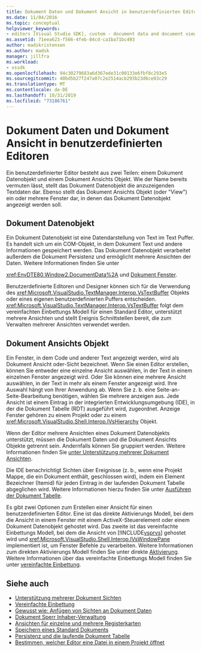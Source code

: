 ```yaml
---
title: Dokument Daten und Dokument Ansicht in benutzerdefinierten Editoren | Microsoft-Dokumentation
ms.date: 11/04/2016
ms.topic: conceptual
helpviewer_keywords:
- editors [Visual Studio SDK], custom - document data and document view
ms.assetid: 71eea623-f566-4feb-84cd-ca1ba71bc493
author: madskristensen
ms.author: madsk
manager: jillfra
ms.workload:
- vssdk
ms.openlocfilehash: 94c30279683a6d367ede31c00133e6fbf8c293e5
ms.sourcegitcommit: 40bd5b27f247a07c2e2514acb293b23d6ce03c29
ms.translationtype: MT
ms.contentlocale: de-DE
ms.lasthandoff: 10/31/2019
ms.locfileid: "73186761"
---
```

# <a name="document-data-and-document-view-in-custom-editors"></a>Dokument Daten und Dokument Ansicht in benutzerdefinierten Editoren
Ein benutzerdefinierter Editor besteht aus zwei Teilen: einem Dokument Datenobjekt und einem Dokument Ansichts Objekt. Wie der Name bereits vermuten lässt, stellt das Dokument Datenobjekt die anzuzeigenden Textdaten dar. Ebenso stellt das Dokument Ansichts Objekt (oder "View") ein oder mehrere Fenster dar, in denen das Dokument Datenobjekt angezeigt werden soll.

## <a name="document-data-object"></a>Dokument Datenobjekt
 Ein Dokument Datenobjekt ist eine Datendarstellung von Text im Text Puffer. Es handelt sich um ein COM-Objekt, in dem Dokument Text und andere Informationen gespeichert werden. Das Dokument Datenobjekt verarbeitet außerdem die Dokument Persistenz und ermöglicht mehrere Ansichten der Daten. Weitere Informationen finden Sie unter

 <xref:EnvDTE80.Window2.DocumentData%2A> und [Dokument Fenster](../extensibility/internals/document-windows.md).

 Benutzerdefinierte Editoren und Designer können sich für die Verwendung des <xref:Microsoft.VisualStudio.TextManager.Interop.VsTextBuffer> Objekts oder eines eigenen benutzerdefinierten Puffers entscheiden. <xref:Microsoft.VisualStudio.TextManager.Interop.VsTextBuffer> folgt dem vereinfachten Einbettungs Modell für einen Standard Editor, unterstützt mehrere Ansichten und stellt Ereignis Schnittstellen bereit, die zum Verwalten mehrerer Ansichten verwendet werden.

## <a name="document-view-object"></a>Dokument Ansichts Objekt
 Ein Fenster, in dem Code und anderer Text angezeigt werden, wird als Dokument Ansicht oder-Sicht bezeichnet. Wenn Sie einen Editor erstellen, können Sie entweder eine einzelne Ansicht auswählen, in der Text in einem einzelnen Fenster angezeigt wird. Oder Sie können eine mehrere Ansicht auswählen, in der Text in mehr als einem Fenster angezeigt wird. Ihre Auswahl hängt von Ihrer Anwendung ab. Wenn Sie z. b. eine Seite-an-Seite-Bearbeitung benötigen, wählen Sie mehrere anzeigen aus. Jede Ansicht ist einem Eintrag in der integrierten Entwicklungsumgebung (IDE), in der die Dokument Tabelle (RDT) ausgeführt wird, zugeordnet. Anzeige Fenster gehören zu einem Projekt oder zu einem <xref:Microsoft.VisualStudio.Shell.Interop.IVsHierarchy> Objekt.

 Wenn der Editor mehrere Ansichten eines Dokument Datenobjekts unterstützt, müssen die Dokument Daten und die Dokument Ansichts Objekte getrennt sein. Andernfalls können Sie gruppiert werden. Weitere Informationen finden Sie [unter Unterstützung mehrerer Dokument Ansichten](../extensibility/supporting-multiple-document-views.md).

 Die IDE benachrichtigt Sichten über Ereignisse (z. b., wenn eine Projekt Mappe, die ein Dokument enthält, geschlossen wird), indem ein Element Bezeichner (Itemid) für jeden Eintrag in der laufenden Dokument Tabelle abgeglichen wird. Weitere Informationen hierzu finden Sie unter [Ausführen der Dokument Tabelle](../extensibility/internals/running-document-table.md).

 Es gibt zwei Optionen zum Erstellen einer Ansicht für einen benutzerdefinierten Editor. Eine ist das direkte Aktivierungs Modell, bei dem die Ansicht in einem Fenster mit einem ActiveX-Steuerelement oder einem Dokument Datenobjekt gehostet wird. Das zweite ist das vereinfachte Einbettungs Modell, bei dem die Ansicht von [!INCLUDE[vsprvs](../code-quality/includes/vsprvs_md.md)] gehostet wird und <xref:Microsoft.VisualStudio.Shell.Interop.IVsWindowPane> implementiert ist, um Fenster Befehle zu verarbeiten. Weitere Informationen zum direkten Aktivierungs Modell finden Sie unter direkte [Aktivierung](../extensibility/in-place-activation.md). Weitere Informationen über das vereinfachte Einbettungs Modell finden Sie unter [vereinfachte Einbettung](../extensibility/simplified-embedding.md).

## <a name="see-also"></a>Siehe auch

- [Unterstützung mehrerer Dokument Sichten](../extensibility/supporting-multiple-document-views.md)
- [Vereinfachte Einbettung](../extensibility/simplified-embedding.md)
- [Gewusst wie: Anfügen von Sichten an Dokument Daten](../extensibility/how-to-attach-views-to-document-data.md)
- [Dokument Sperr Inhaber-Verwaltung](../extensibility/document-lock-holder-management.md)
- [Ansichten für einzelne und mehrere Registerkarten](../extensibility/single-and-multi-tab-views.md)
- [Speichern eines Standard Dokuments](../extensibility/internals/saving-a-standard-document.md)
- [Persistenz und die laufende Dokument Tabelle](../extensibility/internals/persistence-and-the-running-document-table.md)
- [Bestimmen, welcher Editor eine Datei in einem Projekt öffnet](../extensibility/internals/determining-which-editor-opens-a-file-in-a-project.md)